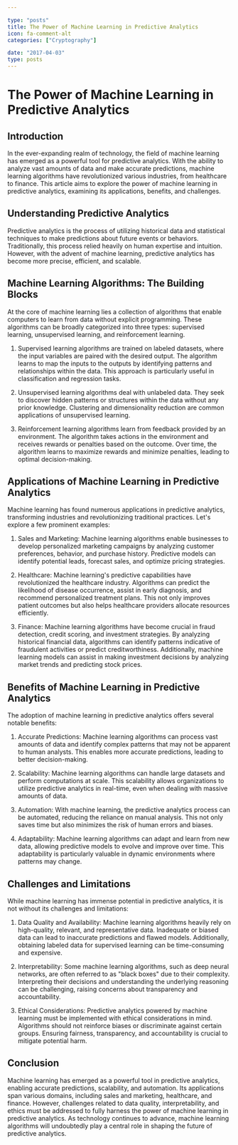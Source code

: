 ```yaml
---

type: "posts"
title: The Power of Machine Learning in Predictive Analytics
icon: fa-comment-alt
categories: ["Cryptography"]

date: "2017-04-03"
type: posts
---
```





# The Power of Machine Learning in Predictive Analytics

## Introduction

In the ever-expanding realm of technology, the field of machine learning has emerged as a powerful tool for predictive analytics. With the ability to analyze vast amounts of data and make accurate predictions, machine learning algorithms have revolutionized various industries, from healthcare to finance. This article aims to explore the power of machine learning in predictive analytics, examining its applications, benefits, and challenges.

## Understanding Predictive Analytics

Predictive analytics is the process of utilizing historical data and statistical techniques to make predictions about future events or behaviors. Traditionally, this process relied heavily on human expertise and intuition. However, with the advent of machine learning, predictive analytics has become more precise, efficient, and scalable.

## Machine Learning Algorithms: The Building Blocks

At the core of machine learning lies a collection of algorithms that enable computers to learn from data without explicit programming. These algorithms can be broadly categorized into three types: supervised learning, unsupervised learning, and reinforcement learning.

1. Supervised learning algorithms are trained on labeled datasets, where the input variables are paired with the desired output. The algorithm learns to map the inputs to the outputs by identifying patterns and relationships within the data. This approach is particularly useful in classification and regression tasks.

2. Unsupervised learning algorithms deal with unlabeled data. They seek to discover hidden patterns or structures within the data without any prior knowledge. Clustering and dimensionality reduction are common applications of unsupervised learning.

3. Reinforcement learning algorithms learn from feedback provided by an environment. The algorithm takes actions in the environment and receives rewards or penalties based on the outcome. Over time, the algorithm learns to maximize rewards and minimize penalties, leading to optimal decision-making.

## Applications of Machine Learning in Predictive Analytics

Machine learning has found numerous applications in predictive analytics, transforming industries and revolutionizing traditional practices. Let's explore a few prominent examples:

1. Sales and Marketing: Machine learning algorithms enable businesses to develop personalized marketing campaigns by analyzing customer preferences, behavior, and purchase history. Predictive models can identify potential leads, forecast sales, and optimize pricing strategies.

2. Healthcare: Machine learning's predictive capabilities have revolutionized the healthcare industry. Algorithms can predict the likelihood of disease occurrence, assist in early diagnosis, and recommend personalized treatment plans. This not only improves patient outcomes but also helps healthcare providers allocate resources efficiently.

3. Finance: Machine learning algorithms have become crucial in fraud detection, credit scoring, and investment strategies. By analyzing historical financial data, algorithms can identify patterns indicative of fraudulent activities or predict creditworthiness. Additionally, machine learning models can assist in making investment decisions by analyzing market trends and predicting stock prices.

## Benefits of Machine Learning in Predictive Analytics

The adoption of machine learning in predictive analytics offers several notable benefits:

1. Accurate Predictions: Machine learning algorithms can process vast amounts of data and identify complex patterns that may not be apparent to human analysts. This enables more accurate predictions, leading to better decision-making.

2. Scalability: Machine learning algorithms can handle large datasets and perform computations at scale. This scalability allows organizations to utilize predictive analytics in real-time, even when dealing with massive amounts of data.

3. Automation: With machine learning, the predictive analytics process can be automated, reducing the reliance on manual analysis. This not only saves time but also minimizes the risk of human errors and biases.

4. Adaptability: Machine learning algorithms can adapt and learn from new data, allowing predictive models to evolve and improve over time. This adaptability is particularly valuable in dynamic environments where patterns may change.

## Challenges and Limitations

While machine learning has immense potential in predictive analytics, it is not without its challenges and limitations:

1. Data Quality and Availability: Machine learning algorithms heavily rely on high-quality, relevant, and representative data. Inadequate or biased data can lead to inaccurate predictions and flawed models. Additionally, obtaining labeled data for supervised learning can be time-consuming and expensive.

2. Interpretability: Some machine learning algorithms, such as deep neural networks, are often referred to as "black boxes" due to their complexity. Interpreting their decisions and understanding the underlying reasoning can be challenging, raising concerns about transparency and accountability.

3. Ethical Considerations: Predictive analytics powered by machine learning must be implemented with ethical considerations in mind. Algorithms should not reinforce biases or discriminate against certain groups. Ensuring fairness, transparency, and accountability is crucial to mitigate potential harm.

## Conclusion

Machine learning has emerged as a powerful tool in predictive analytics, enabling accurate predictions, scalability, and automation. Its applications span various domains, including sales and marketing, healthcare, and finance. However, challenges related to data quality, interpretability, and ethics must be addressed to fully harness the power of machine learning in predictive analytics. As technology continues to advance, machine learning algorithms will undoubtedly play a central role in shaping the future of predictive analytics.